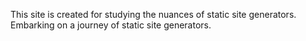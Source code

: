 This site is created for studying the nuances of static site generators.
Embarking on a journey of static site generators.
